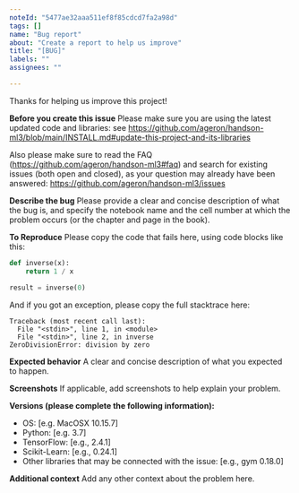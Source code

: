 ```yaml
---
noteId: "5477ae32aaa511ef8f85cdcd7fa2a98d"
tags: []
name: "Bug report"
about: "Create a report to help us improve"
title: "[BUG]"
labels: ""
assignees: ""

---
```


Thanks for helping us improve this project!

**Before you create this issue**
Please make sure you are using the latest updated code and libraries: see https://github.com/ageron/handson-ml3/blob/main/INSTALL.md#update-this-project-and-its-libraries

Also please make sure to read the FAQ (https://github.com/ageron/handson-ml3#faq) and search for existing issues (both open and closed), as your question may already have been answered: https://github.com/ageron/handson-ml3/issues

**Describe the bug**
Please provide a clear and concise description of what the bug is, and specify the notebook name and the cell number at which the problem occurs (or the chapter and page in the book).

**To Reproduce**
Please copy the code that fails here, using code blocks like this:

```python
def inverse(x):
    return 1 / x

result = inverse(0)
```

And if you got an exception, please copy the full stacktrace here:

```stacktrace
Traceback (most recent call last):
  File "<stdin>", line 1, in <module>
  File "<stdin>", line 2, in inverse
ZeroDivisionError: division by zero
```

**Expected behavior**
A clear and concise description of what you expected to happen.

**Screenshots**
If applicable, add screenshots to help explain your problem.

**Versions (please complete the following information):**
 - OS: [e.g. MacOSX 10.15.7]
 - Python: [e.g. 3.7]
 - TensorFlow: [e.g., 2.4.1]
 - Scikit-Learn: [e.g., 0.24.1]
- Other libraries that may be connected with the issue: [e.g., gym 0.18.0]

**Additional context**
Add any other context about the problem here.
